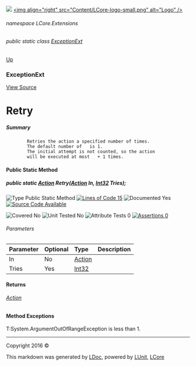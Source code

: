 ![](Content/LCore-banner-small.png "")
[&lt;img align=&quot;right&quot; src=&quot;Content/LCore-logo-small.png&quot; alt=&quot;Logo&quot; /&gt;](../README.md)

###### namespace LCore.Extensions

###### public static class [ExceptionExt](docs/ExceptionExt.md)
[Up](docs/ExceptionExt.md)

### ExceptionExt
[View Source](Extensions/Methods/ExceptionExt.cs)

# Retry

##### Summary

            Retries the action a specified number of times.
            The default number of   is 1. 
            The initial attempt is not counted, so the action 
            will be executed at most   + 1 times.
            

#### Public Static Method

##### public static <a href="https://msdn.microsoft.com/en-us/library/system.action.aspx" alt="">Action</a> Retry(<a href="https://msdn.microsoft.com/en-us/library/system.action.aspx" alt="">Action</a> In, <a href="https://msdn.microsoft.com/en-us/library/system.int32.aspx" alt="">Int32</a> Tries);

![Type Public Static Method](http://b.repl.ca/v1/Type-Public%20Static%20Method-blue.png "") [![Lines of Code 15](http://b.repl.ca/v1/Lines%20of%20Code-15-blue.png "")](Extensions/Methods/ExceptionExt.cs#L1455)    ![Documented Yes](http://b.repl.ca/v1/Documented-Yes-brightgreen.png "") [![Source Code Available](http://b.repl.ca/v1/Source%20Code-Available-brightgreen.png "")](Extensions/Methods/ExceptionExt.cs#L1455)

![Covered No](http://b.repl.ca/v1/Covered-No-red.png "") ![Unit Tested No](http://b.repl.ca/v1/Unit%20Tested-No-lightgrey.png "") ![Attribute Tests 0](http://b.repl.ca/v1/Attribute%20Tests-0-lightgrey.png "") [![Assertions 0](http://b.repl.ca/v1/Assertions-0-lightgrey.png "")](Extensions/Methods/ExceptionExt.cs)

###### Parameters

Parameter | Optional | Type | Description
:---  | :---  | :---  | :--- 
In | No | [Action](https://msdn.microsoft.com/en-us/library/system.action.aspx) | 
Tries | Yes | [Int32](https://msdn.microsoft.com/en-us/library/system.int32.aspx) | 


#### Returns

###### [Action](https://msdn.microsoft.com/en-us/library/system.action.aspx)

#### Method Exceptions
T:System.ArgumentOutOfRangeException  is less than 1.



---

Copyright 2016 &copy; [](../README.md) [](../TableOfContents.md)

This markdown was generated by [LDoc](https://github.com/CodeSingularity/LDoc), powered by [LUnit](https://github.com/CodeSingularity/LUnit), [LCore](https://github.com/CodeSingularity/LCore)
